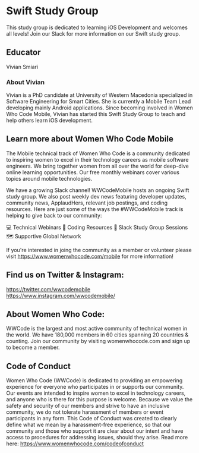 # Swift Study Group

This study group is dedicated to learning iOS Development and welcomes all levels! Join our Slack for more information on our Swift study group. 

## Educator
Vivian Smiari

### About Vivian

Vivian is a PhD candidate at University of Western Macedonia specialized in Software Engineering for Smart Cities. She is currently a Mobile Team Lead developing mainly Android applications. Since becoming involved in Women Who Code Mobile, Vivian has started this Swift Study Group to teach and help others learn iOS development.


## Learn more about Women Who Code Mobile

The Mobile technical track of Women Who Code is a community dedicated to inspiring women to excel in their technology careers as mobile software engineers. We bring together women from all over the world for deep-dive online learning opportunities. Our free monthly webinars cover various topics around mobile technologies.

We have a growing Slack channel! WWCodeMobile hosts an ongoing Swift study group. We also post weekly dev news featuring developer updates, community news, ApplaudHers, relevant job postings, and coding resources.
Here are just some of the ways the #WWCodeMobile track is helping to give back to our community:

💻 Technical Webinars 📲 Coding Resources 💭 Slack Study Group Sessions 🗺️ Supportive Global Network

If you're interested in joing the community as a member or volunteer please visit https://www.womenwhocode.com/mobile for more information!

## Find us on Twitter & Instagram:
https://twitter.com/wwcodemobile
https://www.instagram.com/wwcodemobile/

## About Women Who Code:
WWCode is the largest and most active community of technical women in the world. We have 180,000 members in 60 cities spanning 20 countries & counting. Join our community by visiting womenwhocode.com and sign up to become a member.

## Code of Conduct
Women Who Code (WWCode) is dedicated to providing an empowering experience for everyone who participates in or supports our community. Our events are intended to inspire women to excel in technology careers, and anyone who is there for this purpose is welcome. Because we value the safety and security of our members and strive to have an inclusive community, we do not tolerate harassment of members or event participants in any form. This Code of Conduct was created to clearly define what we mean by a harassment-free experience, so that our community and those who support it are clear about our intent and have access to procedures for addressing issues, should they arise.
Read more here: https://www.womenwhocode.com/codeofconduct
```

